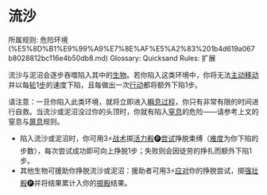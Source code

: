 # 流沙

所属规则: 危险环境 (%E5%8D%B1%E9%99%A9%E7%8E%AF%E5%A2%83%201b4d619a067b8028812bc116e4b50db8.md)
Glossary: Quicksand
Rules: 扩展

流沙与泥沼会逐步吞噬陷入其中的[生物](%E7%94%9F%E7%89%A9%201b3d619a067b80d0bbe1d113bf20ff1f.md)。若你陷入这类环境中，你将无法[主动移动](%E4%B8%BB%E5%8A%A8%E7%A7%BB%E5%8A%A8%201b3d619a067b80b1a07ac8b1451a4e9b.md)并以每[轮](%E8%BD%AE%201b3d619a067b80aeb62df5a99bfb8a82.md)1[步](%E6%AD%A5%201b3d619a067b800fb1cfe9f0ef45b9ef.md)的速度下陷，且每做出一次[行动](%E8%A1%8C%E5%8A%A8%201b5d619a067b80358481f4e8946e320c.md)都将额外下陷1步。

请注意：一旦你陷入此类环境，就将立即进入[瞬息过程](%E7%9E%AC%E6%81%AF%E8%BF%87%E7%A8%8B%201b3d619a067b80aaa52efa8a891fe3ad.md)，你只有非常有限的时间进行自救。当流沙或泥沼没过你的头顶时，你就有陷入[窒息](%E7%AA%92%E6%81%AF%201b4d619a067b80f8b0b1f2c49af1479a.md)的危险——请参考上文的窒息与[屏息](%E5%B1%8F%E6%81%AF%201b4d619a067b802086e5ce9bbe8f4bcc.md)规则。

- 陷入流沙或泥沼时，你可用3⚡️[战术](%E6%88%98%E6%9C%AF%E8%A1%8C%E5%8A%A8%201b3d619a067b8051b6eaffd160aee01c.md)掷[活力骰](%E6%B4%BB%E5%8A%9B%E9%AA%B0%201b3d619a067b8019a494fecc31aaaafa.md)🅟[尝试](%E5%B0%9D%E8%AF%95%201b3d619a067b8009aad4e7ce70111ce4.md)挣脱束缚（[难度](%E9%9A%BE%E5%BA%A6%201b3d619a067b80fbbc95dc0c033f5e3c.md)为你下陷的步数），每次尝试成功即可向上挣脱1步；失败则会因徒劳的挣扎而额外下陷1步。
- 其他生物可援助你挣脱流沙或泥沼：援助者可用3⚡️[应对](%E5%BA%94%E5%AF%B9%E8%A1%8C%E5%8A%A8%201b3d619a067b80b1ad0bf551ab8120e2.md)你的挣脱尝试，掷[强壮骰](%E5%BC%BA%E5%A3%AE%E9%AA%B0%201b3d619a067b806094ebcc0abdf4ba13.md)🅟并将结果累计入你的[掷骰](%E6%8E%B7%E9%AA%B0%201b3d619a067b80f89c53e38483e535c4.md)结果。